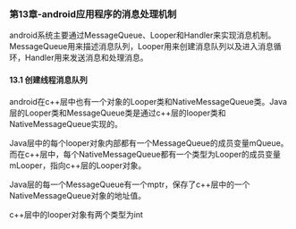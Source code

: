 ### 第13章-android应用程序的消息处理机制

android系统主要通过MessageQueue、Looper和Handler来实现消息机制。MessageQueue用来描述消息队列，Looper用来创建消息队列以及进入消息循环，Handler用来发送消息和处理消息。

#### 13.1 创建线程消息队列

android在c++层中也有一个对象的Looper类和NativeMessageQueue类。Java层的Looper类和MessageQueue类是通过c++层的looper类和NativeMessageQueue实现的。

Java层中的每个looper对象内部都有一个MessageQueue的成员变量mQueue。而在c++层中，每个NativeMessageQueue都有一个类型为Looper的成员变量mLooper，指向c++层的Looper对象。

Java层的每一个MessageQueue有一个mptr，保存了c++层中的一个NativeMessageQueue对象的地址值。

c++层中的looper对象有两个类型为int